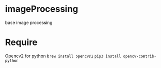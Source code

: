 # imageProcessing
base image processing

# Require
Opencv2 for python
`brew install opencv@2`
`pip3 install opencv-contrib-python`
